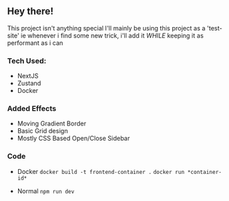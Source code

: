 ## Hey there!

This project isn't anything special
I'll mainly be using this project as a 'test-site'
ie whenever i find some new trick, i'll add it *WHILE* keeping it as performant as i can

### Tech Used:
 - NextJS
 - Zustand
 - Docker

### Added Effects
 - Moving Gradient Border
 - Basic Grid design
 - Mostly CSS Based Open/Close Sidebar

### Code
 - Docker
    `docker build -t frontend-container .`
    `docker run *container-id*`

 - Normal
    `npm run dev`